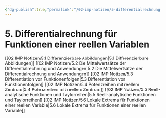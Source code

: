 ```yaml
---
{"dg-publish":true,"permalink":"/02-imp-notizen/5-differentialrechnung-fuer-funktionen-einer-reellen-variablen/"}
---
```


# 5. Differentialrechnung für Funktionen einer reellen Variablen
[[02 IMP Notizen/5.1 Differenzierbare Abbildungen|5.1 Differenzierbare Abbildungen]]
[[02 IMP Notizen/5.2 Die Mittelwertsätze der Differentialrechnung und Anwendungen|5.2 Die Mittelwertsätze der Differentialrechnung und Anwendungen]]
[[02 IMP Notizen/5.3 Differentiation von Funktionenfolgen|5.3 Differentiation von Funktionenfolgen]]
[[02 IMP Notizen/5.4 Potenzreihen mit reellem Zentrum|5.4 Potenzreihen mit reellem Zentrum]]
[[02 IMP Notizen/5.5 Reell-analytische Funktionen und Taylorreihen|5.5 Reell-analytische Funktionen und Taylorreihen]]
[[02 IMP Notizen/5.6 Lokale Extrema für Funktionen einer reellen Variable|5.6 Lokale Extrema für Funktionen einer reellen Variable]]